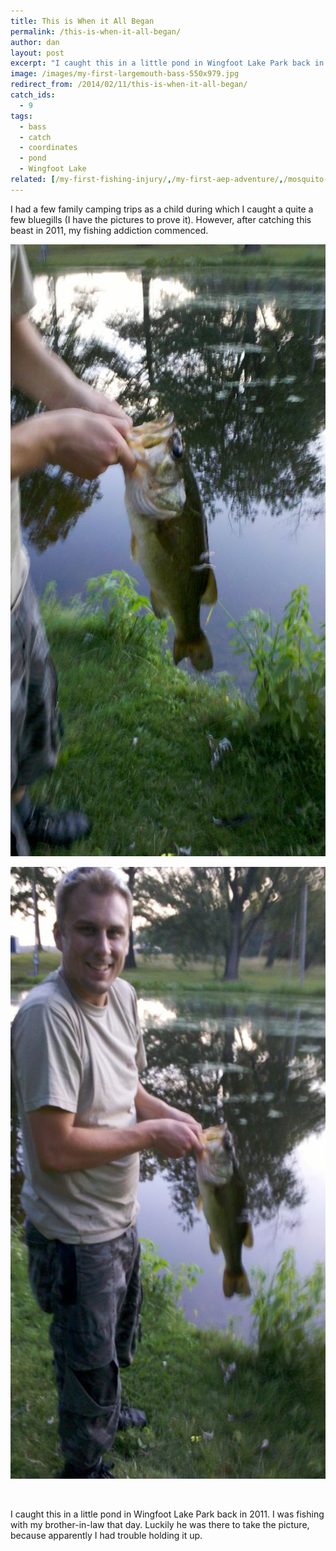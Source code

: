 ```yaml
---
title: This is When it All Began
permalink: /this-is-when-it-all-began/
author: dan
layout: post
excerpt: "I caught this in a little pond in Wingfoot Lake Park back in 2011. I was fishing with my brother-in-law that day. Luckily he was there to take the picture, because apparently I had trouble holding it up."
image: /images/my-first-largemouth-bass-550x979.jpg
redirect_from: /2014/02/11/this-is-when-it-all-began/
catch_ids:
  - 9
tags:
  - bass
  - catch
  - coordinates
  - pond
  - Wingfoot Lake
related: [/my-first-fishing-injury/,/my-first-aep-adventure/,/mosquito-lake-2012/,]
---
```

I had a few family camping trips as a child during which I caught a quite a few bluegills (I have the pictures to prove it). However, after catching this beast in 2011, my fishing addiction commenced.

<div id='gallery-1' class='gallery galleryid-10 gallery-columns-2 gallery-size-large'>
  <dl class='gallery-item'>
    <dt class='gallery-icon portrait'>
      <a href="/images/my-first-largemouth-bass-1456x2592.jpg"><img width="550" height="979" src="/images/my-first-largemouth-bass-550x979.jpg" class="attachment-large" alt="my first largemouth bass" /></a>
    </dt>
  </dl>
  <dl class='gallery-item'>
    <dt class='gallery-icon portrait'>
      <a href="/images/holding-my-first-largemouth-bass-1456x2592.jpg"><img width="550" height="979" src="/images/holding-my-first-largemouth-bass-550x979.jpg" class="attachment-large" alt="2011-07-16_20-37-37_482" /></a>
    </dt>
  </dl>
  <br style="clear: both" />
</div>

I caught this in a little pond in Wingfoot Lake Park back in 2011. I was fishing with my brother-in-law that day. Luckily he was there to take the picture, because apparently I had trouble holding it up.
